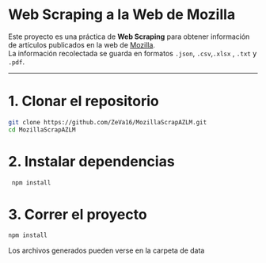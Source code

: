 # Web Scraping a la Web de Mozilla

Este proyecto es una práctica de **Web Scraping** para obtener información de artículos publicados en la web de [Mozilla](https://hacks.mozilla.org/).  
La información recolectada se guarda en formatos `.json`, `.csv`,`.xlsx` , `.txt` y `.pdf`.

-------------------------------------------------

# 1. Clonar el repositorio

   ```bash
   git clone https://github.com/ZeVa16/MozillaScrapAZLM.git
   cd MozillaScrapAZLM
```
# 2. Instalar dependencias
 ```bash
  npm install
```
# 3.  Correr el proyecto
  ```bash
  npm install
```
 Los archivos generados pueden verse en la carpeta de data 

